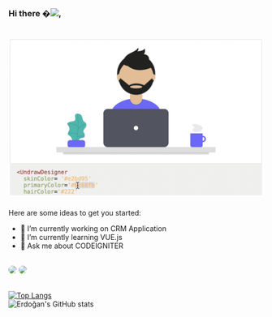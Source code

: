### Hi there �<img src="https://raw.githubusercontent.com/MartinHeinz/MartinHeinz/master/wave.gif" width="30px">,
# [![erdodo_header](https://raw.githubusercontent.com/erdodo/erdodo/main/react-svg-component-library-1.gif)](https://google.com)
Here are some ideas to get you started:

- 🔭 I’m currently working on CRM Application
- 🌱 I’m currently learning VUE.js
- 💬 Ask me about CODEIGNITER
<br>
<a href='https://twitter.com/erdoydoy'><img height="30" style="border-radius:50%" src="https://github.com/WaylonWalker/WaylonWalker/blob/main/icon/twitter.png?raw=true"></a>
<a href='https://www.linkedin.com/in/erdogan-yesil-7b7263b3/'><img height="30" style="border-radius:50%" src="https://cdn-icons-png.flaticon.com/512/174/174857.png"></a>
<br>
<br>

[![Top Langs](https://github-readme-stats.vercel.app/api/top-langs/?username=erdodo&layout=compact&langs_count=10)](https://github.com/erdodo)<br>
![Erdoğan's GitHub stats](https://github-readme-stats.vercel.app/api?username=erdodo&show_icons=true&theme=dark)
